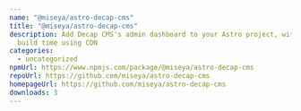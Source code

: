 ```yaml
---
name: "@miseya/astro-decap-cms"
title: "@miseya/astro-decap-cms"
description: Add Decap CMS's admin dashboard to your Astro project, with faster
  build time using CDN
categories:
  - uncategorized
npmUrl: https://www.npmjs.com/package/@miseya/astro-decap-cms
repoUrl: https://github.com/miseya/astro-decap-cms
homepageUrl: https://github.com/miseya/astro-decap-cms
downloads: 3
---
```

